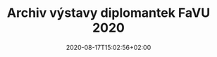 ---
title: "Archiv výstavy diplomantek FaVU 2020"
shortTitle: "Výstava 2020"
date: 2020-08-17T15:02:56+02:00
draft: false
weight: 2

url: "vystava"
---